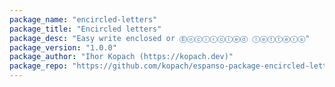 ```yaml
---
package_name: "encircled-letters"
package_title: "Encircled letters"
package_desc: "Easy write enclosed or Ⓔⓝⓒⓘⓡⓒⓛⓔⓓ ⓛⓔⓣⓣⓔⓡⓢ"
package_version: "1.0.0"
package_author: "Ihor Kopach (https://kopach.dev)"
package_repo: "https://github.com/kopach/espanso-package-encircled-letters"
---
```


